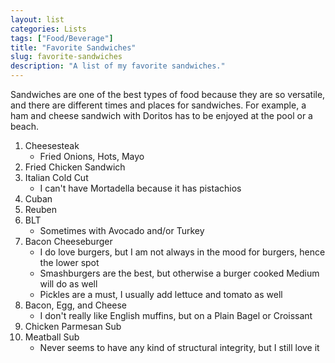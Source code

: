 ```yaml
---
layout: list
categories: Lists
tags: ["Food/Beverage"]
title: "Favorite Sandwiches"
slug: favorite-sandwiches
description: "A list of my favorite sandwiches."
---
```


Sandwiches are one of the best types of food because they are so versatile, and there are different times and places for sandwiches. For example, a ham and cheese sandwich with Doritos has to be enjoyed at the pool or a beach.

1. Cheesesteak
    * Fried Onions, Hots, Mayo
2. Fried Chicken Sandwich
3. Italian Cold Cut 
    * I can't have Mortadella because it has pistachios
4. Cuban
5. Reuben
6. BLT 
    * Sometimes with Avocado and/or Turkey
7. Bacon Cheeseburger    
    * I do love burgers, but I am not always in the mood for burgers, hence the lower spot
    * Smashburgers are the best, but otherwise a burger cooked Medium will do as well
    * Pickles are a must, I usually add lettuce and tomato as well
8. Bacon, Egg, and Cheese
    * I don't really like English muffins, but on a Plain Bagel or Croissant
9. Chicken Parmesan Sub
10. Meatball Sub
    * Never seems to have any kind of structural integrity, but I still love it